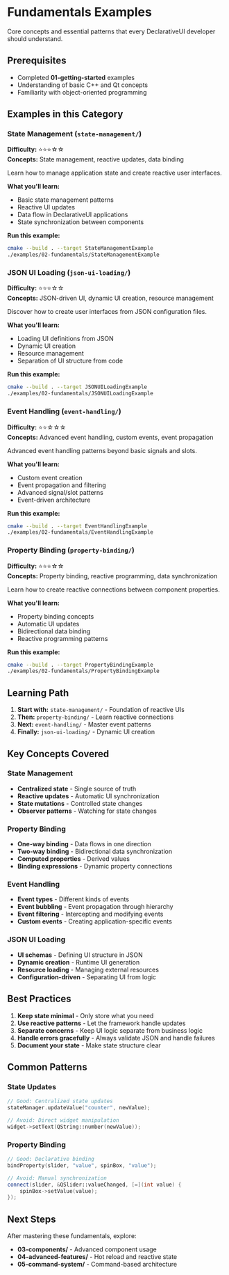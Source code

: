 # Fundamentals Examples

Core concepts and essential patterns that every DeclarativeUI developer should understand.

## Prerequisites

- Completed **01-getting-started** examples
- Understanding of basic C++ and Qt concepts
- Familiarity with object-oriented programming

## Examples in this Category

### State Management (`state-management/`)
**Difficulty:** ⭐⭐⭐☆☆  
**Concepts:** State management, reactive updates, data binding

Learn how to manage application state and create reactive user interfaces.

**What you'll learn:**
- Basic state management patterns
- Reactive UI updates
- Data flow in DeclarativeUI applications
- State synchronization between components

**Run this example:**
```bash
cmake --build . --target StateManagementExample
./examples/02-fundamentals/StateManagementExample
```

### JSON UI Loading (`json-ui-loading/`)
**Difficulty:** ⭐⭐⭐☆☆  
**Concepts:** JSON-driven UI, dynamic UI creation, resource management

Discover how to create user interfaces from JSON configuration files.

**What you'll learn:**
- Loading UI definitions from JSON
- Dynamic UI creation
- Resource management
- Separation of UI structure from code

**Run this example:**
```bash
cmake --build . --target JSONUILoadingExample
./examples/02-fundamentals/JSONUILoadingExample
```

### Event Handling (`event-handling/`)
**Difficulty:** ⭐⭐☆☆☆  
**Concepts:** Advanced event handling, custom events, event propagation

Advanced event handling patterns beyond basic signals and slots.

**What you'll learn:**
- Custom event creation
- Event propagation and filtering
- Advanced signal/slot patterns
- Event-driven architecture

**Run this example:**
```bash
cmake --build . --target EventHandlingExample
./examples/02-fundamentals/EventHandlingExample
```

### Property Binding (`property-binding/`)
**Difficulty:** ⭐⭐⭐☆☆  
**Concepts:** Property binding, reactive programming, data synchronization

Learn how to create reactive connections between component properties.

**What you'll learn:**
- Property binding concepts
- Automatic UI updates
- Bidirectional data binding
- Reactive programming patterns

**Run this example:**
```bash
cmake --build . --target PropertyBindingExample
./examples/02-fundamentals/PropertyBindingExample
```

## Learning Path

1. **Start with:** `state-management/` - Foundation of reactive UIs
2. **Then:** `property-binding/` - Learn reactive connections
3. **Next:** `event-handling/` - Master event patterns
4. **Finally:** `json-ui-loading/` - Dynamic UI creation

## Key Concepts Covered

### State Management
- **Centralized state** - Single source of truth
- **Reactive updates** - Automatic UI synchronization
- **State mutations** - Controlled state changes
- **Observer patterns** - Watching for state changes

### Property Binding
- **One-way binding** - Data flows in one direction
- **Two-way binding** - Bidirectional data synchronization
- **Computed properties** - Derived values
- **Binding expressions** - Dynamic property connections

### Event Handling
- **Event types** - Different kinds of events
- **Event bubbling** - Event propagation through hierarchy
- **Event filtering** - Intercepting and modifying events
- **Custom events** - Creating application-specific events

### JSON UI Loading
- **UI schemas** - Defining UI structure in JSON
- **Dynamic creation** - Runtime UI generation
- **Resource loading** - Managing external resources
- **Configuration-driven** - Separating UI from logic

## Best Practices

1. **Keep state minimal** - Only store what you need
2. **Use reactive patterns** - Let the framework handle updates
3. **Separate concerns** - Keep UI logic separate from business logic
4. **Handle errors gracefully** - Always validate JSON and handle failures
5. **Document your state** - Make state structure clear

## Common Patterns

### State Updates
```cpp
// Good: Centralized state updates
stateManager.updateValue("counter", newValue);

// Avoid: Direct widget manipulation
widget->setText(QString::number(newValue));
```

### Property Binding
```cpp
// Good: Declarative binding
bindProperty(slider, "value", spinBox, "value");

// Avoid: Manual synchronization
connect(slider, &QSlider::valueChanged, [=](int value) {
    spinBox->setValue(value);
});
```

## Next Steps

After mastering these fundamentals, explore:
- **03-components/** - Advanced component usage
- **04-advanced-features/** - Hot reload and reactive state
- **05-command-system/** - Command-based architecture
